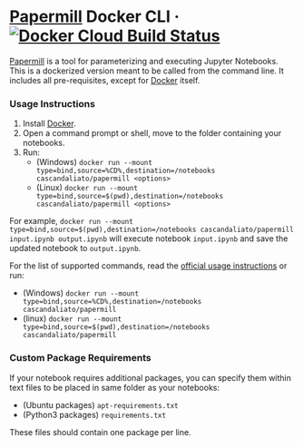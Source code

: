 # [Papermill](https://github.com/nteract/papermill) Docker CLI · [![Docker Cloud Build Status](https://img.shields.io/docker/cloud/build/cascandaliato/papermill?logo=docker&style=flat-square)](https://hub.docker.com/repository/docker/cascandaliato/papermill)

[Papermill](https://github.com/nteract/papermill) is a tool for parameterizing and executing Jupyter Notebooks. This is a dockerized version meant to be called from the command line. It includes all pre-requisites, except for [Docker](https://www.docker.com/) itself.


### Usage Instructions
1. Install [Docker](https://www.docker.com/).
2. Open a command prompt or shell, move to the folder containing your notebooks.
3. Run:
   - (Windows) `docker run --mount type=bind,source=%CD%,destination=/notebooks cascandaliato/papermill <options>`
   - (Linux) `docker run --mount type=bind,source=$(pwd),destination=/notebooks cascandaliato/papermill <options>`

For example, `docker run --mount type=bind,source=$(pwd),destination=/notebooks cascandaliato/papermill input.ipynb output.ipynb` will execute notebook `input.ipynb` and save the updated notebook to `output.ipynb`.

For the list of supported commands, read the [official usage instructions](https://papermill.readthedocs.io/en/latest/usage-workflow.html) or run:
- (Windows) `docker run --mount type=bind,source=%CD%,destination=/notebooks cascandaliato/papermill`
- (linux) `docker run --mount type=bind,source=$(pwd),destination=/notebooks cascandaliato/papermill`


### Custom Package Requirements

If your notebook requires additional packages, you can specify them within text files to be placed in same folder as your notebooks:
- (Ubuntu packages) `apt-requirements.txt`
- (Python3 packages) `requirements.txt`

These files should contain one package per line.
